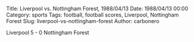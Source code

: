Title: Liverpool vs. Nottingham Forest, 1988/04/13
Date: 1988/04/13 00:00
Category: sports
Tags: football, football scores, Liverpool, Nottingham Forest
Slug: liverpool-vs-nottingham-forest
Author: carbonero


Liverpool 5 - 0 Nottingham Forest
